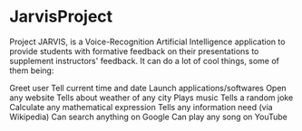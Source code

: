 # JarvisProject
Project JARVIS, is a Voice-Recognition Artificial Intelligence application to provide students with formative feedback on their presentations to supplement instructors' feedback.
It can do a lot of cool things, some of them being:

Greet user
Tell current time and date
Launch applications/softwares
Open any website
Tells about weather of any city
Plays music
Tells a random joke
Calculate any mathematical expression
Tells any information need (via Wikipedia)
Can search anything on Google
Can play any song on YouTube
